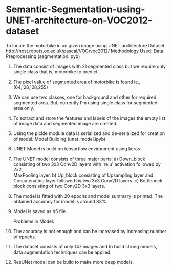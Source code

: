 # Semantic-Segmentation-using-UNET-architecture-on-VOC2012-dataset
To locate the motorbike in an given image using UNET architecture
Dataset: http://host.robots.ox.ac.uk/pascal/VOC/voc2012/
Methodology Used: 
 	Data Preprocessing:(segmentation.ipyb)
1) The data consist of images with 21 segmented class but we require only single class that is, motorbike to predict.
2) The pixel value of segmented area of motorbike is found ie., (64,128,128,255) 
3) We can use two classes, one for background and other for required segmented area. But, currently I'm  using single class for segmented area only.
4) To extract and store the features and labels of the images the empty list of  image data and segmented image are created.
5) Using the pickle module data is serialized and de-serialized for creation of model.
 	Model Building:(unet_model.ipyb)

1) UNET Model is build on tensorflow environment using keras 
2) The UNET model consists of three major parts:
     a) Down_block consisting of two 3x3 Conv2D layers with 'relu' activation followed by 2x2,     
         MaxPooling layer.
     b) Up_block consisting of Upsampling layer and Concatenating layer followed by two 3x3 
          Conv2D layers.
     c) Bottleneck block consisting of two Conv2D  3x3 layers. 
3) The model is fitted with 20 epochs and model summary is printed. The obtained accuracy for model is around 83%
4) Model is saved as h5 file.

 	Problems in Model:
1) The accuracy is not enough and can be increased by increasing number of epochs.
2) The dataset consists of only 147 images  and to build strong models, data augmentation techniques can be applied.
3) ResUNet model can be build to make more deep models.
